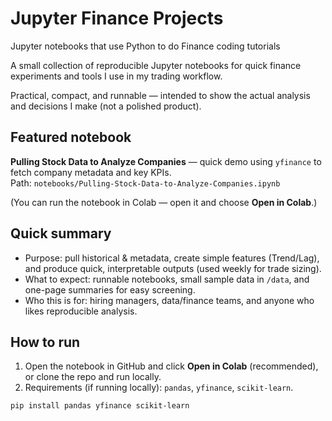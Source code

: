 # Jupyter Finance Projects
Jupyter notebooks that use Python to do Finance coding tutorials

A small collection of reproducible Jupyter notebooks for quick finance experiments and tools I use in my trading workflow.  

Practical, compact, and runnable — intended to show the actual analysis and decisions I make (not a polished product).

## Featured notebook
**Pulling Stock Data to Analyze Companies** — quick demo using `yfinance` to fetch company metadata and key KPIs.  
Path: `notebooks/Pulling-Stock-Data-to-Analyze-Companies.ipynb`

(You can run the notebook in Colab — open it and choose **Open in Colab**.)

## Quick summary
- Purpose: pull historical & metadata, create simple features (Trend/Lag), and produce quick, interpretable outputs (used weekly for trade sizing).  
- What to expect: runnable notebooks, small sample data in `/data`, and one-page summaries for easy screening.  
- Who this is for: hiring managers, data/finance teams, and anyone who likes reproducible analysis.

## How to run
1. Open the notebook in GitHub and click **Open in Colab** (recommended), or clone the repo and run locally.  
2. Requirements (if running locally): `pandas`, `yfinance`, `scikit-learn`.  
```bash
pip install pandas yfinance scikit-learn

